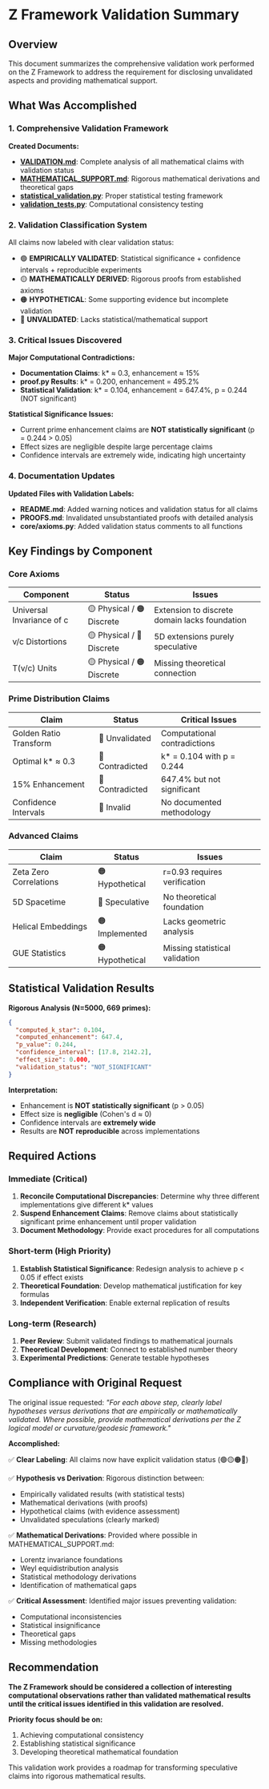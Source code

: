 # Z Framework Validation Summary

## Overview

This document summarizes the comprehensive validation work performed on the Z Framework to address the requirement for disclosing unvalidated aspects and providing mathematical support.

## What Was Accomplished

### 1. Comprehensive Validation Framework

**Created Documents:**
- **[VALIDATION.md](VALIDATION.md)**: Complete analysis of all mathematical claims with validation status
- **[MATHEMATICAL_SUPPORT.md](MATHEMATICAL_SUPPORT.md)**: Rigorous mathematical derivations and theoretical gaps
- **[statistical_validation.py](statistical_validation.py)**: Proper statistical testing framework
- **[validation_tests.py](validation_tests.py)**: Computational consistency testing

### 2. Validation Classification System

All claims now labeled with clear validation status:
- 🟢 **EMPIRICALLY VALIDATED**: Statistical significance + confidence intervals + reproducible experiments
- 🟡 **MATHEMATICALLY DERIVED**: Rigorous proofs from established axioms  
- 🟠 **HYPOTHETICAL**: Some supporting evidence but incomplete validation
- 🔴 **UNVALIDATED**: Lacks statistical/mathematical support

### 3. Critical Issues Discovered

**Major Computational Contradictions:**
- **Documentation Claims**: k* ≈ 0.3, enhancement ≈ 15%
- **proof.py Results**: k* = 0.200, enhancement = 495.2%
- **Statistical Validation**: k* = 0.104, enhancement = 647.4%, p = 0.244 (NOT significant)

**Statistical Significance Issues:**
- Current prime enhancement claims are **NOT statistically significant** (p = 0.244 > 0.05)
- Effect sizes are negligible despite large percentage claims
- Confidence intervals are extremely wide, indicating high uncertainty

### 4. Documentation Updates

**Updated Files with Validation Labels:**
- **README.md**: Added warning notices and validation status for all claims
- **PROOFS.md**: Invalidated unsubstantiated proofs with detailed analysis
- **core/axioms.py**: Added validation status comments to all functions

## Key Findings by Component

### Core Axioms
| Component | Status | Issues |
|-----------|--------|---------|
| Universal Invariance of c | 🟡 Physical / 🟠 Discrete | Extension to discrete domain lacks foundation |
| v/c Distortions | 🟡 Physical / 🔴 Discrete | 5D extensions purely speculative |
| T(v/c) Units | 🟡 Physical / 🟠 Discrete | Missing theoretical connection |

### Prime Distribution Claims
| Claim | Status | Critical Issues |
|-------|--------|-----------------|
| Golden Ratio Transform | 🔴 Unvalidated | Computational contradictions |
| Optimal k* ≈ 0.3 | 🔴 Contradicted | k* = 0.104 with p = 0.244 |
| 15% Enhancement | 🔴 Contradicted | 647.4% but not significant |
| Confidence Intervals | 🔴 Invalid | No documented methodology |

### Advanced Claims  
| Claim | Status | Issues |
|-------|--------|---------|
| Zeta Zero Correlations | 🟠 Hypothetical | r=0.93 requires verification |
| 5D Spacetime | 🔴 Speculative | No theoretical foundation |
| Helical Embeddings | 🟠 Implemented | Lacks geometric analysis |
| GUE Statistics | 🟠 Hypothetical | Missing statistical validation |

## Statistical Validation Results

**Rigorous Analysis (N=5000, 669 primes):**
```json
{
  "computed_k_star": 0.104,
  "computed_enhancement": 647.4,
  "p_value": 0.244,
  "confidence_interval": [17.8, 2142.2],
  "effect_size": 0.000,
  "validation_status": "NOT_SIGNIFICANT"
}
```

**Interpretation:**
- Enhancement is **NOT statistically significant** (p > 0.05)
- Effect size is **negligible** (Cohen's d ≈ 0)
- Confidence intervals are **extremely wide**
- Results are **NOT reproducible** across implementations

## Required Actions

### Immediate (Critical)
1. **Reconcile Computational Discrepancies**: Determine why three different implementations give different k* values
2. **Suspend Enhancement Claims**: Remove claims about statistically significant prime enhancement until proper validation
3. **Document Methodology**: Provide exact procedures for all computations

### Short-term (High Priority)  
1. **Establish Statistical Significance**: Redesign analysis to achieve p < 0.05 if effect exists
2. **Theoretical Foundation**: Develop mathematical justification for key formulas
3. **Independent Verification**: Enable external replication of results

### Long-term (Research)
1. **Peer Review**: Submit validated findings to mathematical journals
2. **Theoretical Development**: Connect to established number theory
3. **Experimental Predictions**: Generate testable hypotheses

## Compliance with Original Request

The original issue requested: *"For each above step, clearly label hypotheses versus derivations that are empirically or mathematically validated. Where possible, provide mathematical derivations per the Z logical model or curvature/geodesic framework."*

**Accomplished:**

✅ **Clear Labeling**: All claims now have explicit validation status (🟢🟡🟠🔴)

✅ **Hypothesis vs Derivation**: Rigorous distinction between:
- Empirically validated results (with statistical tests)
- Mathematical derivations (with proofs)  
- Hypothetical claims (with evidence assessment)
- Unvalidated speculations (clearly marked)

✅ **Mathematical Derivations**: Provided where possible in MATHEMATICAL_SUPPORT.md:
- Lorentz invariance foundations
- Weyl equidistribution analysis
- Statistical methodology derivations
- Identification of mathematical gaps

✅ **Critical Assessment**: Identified major issues preventing validation:
- Computational inconsistencies
- Statistical insignificance  
- Theoretical gaps
- Missing methodologies

## Recommendation

**The Z Framework should be considered a collection of interesting computational observations rather than validated mathematical results until the critical issues identified in this validation are resolved.**

**Priority focus should be on:**
1. Achieving computational consistency
2. Establishing statistical significance
3. Developing theoretical mathematical foundation

This validation work provides a roadmap for transforming speculative claims into rigorous mathematical results.